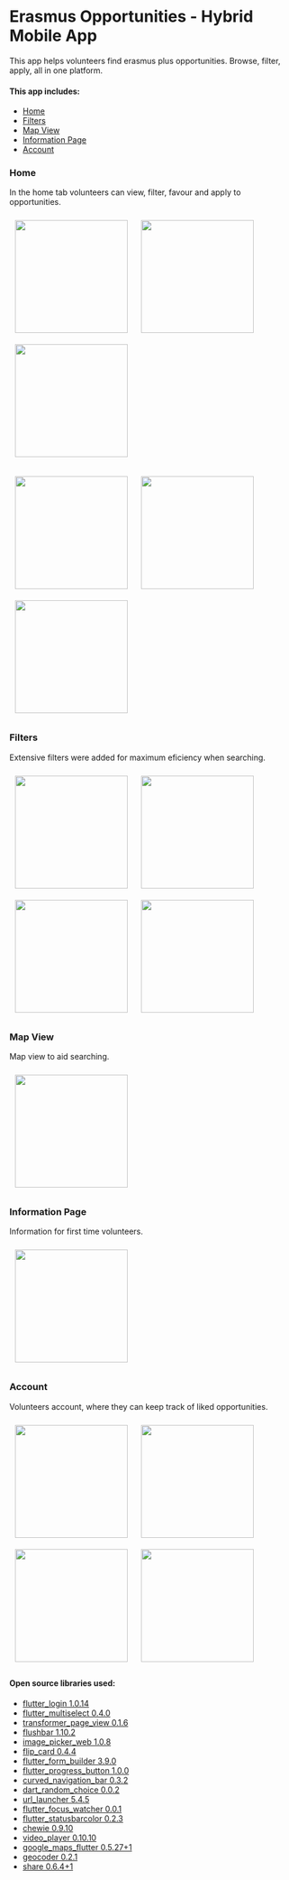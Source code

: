 # Erasmus Opportunities - Hybrid Mobile App

This app helps volunteers find erasmus plus opportunities. Browse, filter, apply, all in one platform.

#### This app includes:
- [Home](#home)
- [Filters](#filters)
- [Map View](#map-view)
- [Information Page](#information-page)
- [Account](#account)

### Home

In the home tab volunteers can view, filter, favour and apply to opportunities.

[<img src="readMe/list_after.png" align="center" width="200" hspace="10" vspace="10">](readMe/list_after.png)
[<img src="readMe/opportunity_list_shortcuts.png" align="center" width="200" hspace="10" vspace="10">](readMe/opportunity_list_shortcuts.png)
[<img src="readMe/no_opportunities_found.png" align="center" width="200" hspace="10" vspace="10">](readMe/no_opportunities_found.png)

[<img src="readMe/top_after.png" align="center" width="200" hspace="10" vspace="10">](readMe/top_after.png)
[<img src="readMe/middle_after.png" align="center" width="200" hspace="10" vspace="10">](readMe/middle_after.png)
[<img src="readMe/bottom_after.png" align="center" width="200" hspace="10" vspace="10">](readMe/bottom_after.png)

### Filters

Extensive filters were added for maximum eficiency when searching.

[<img src="readMe/filters1.png" align="center" width="200" hspace="10" vspace="10">](readMe/filters1.png)
[<img src="readMe/filters2.png" align="center" width="200" hspace="10" vspace="10">](readMe/filters2.png)
[<img src="readMe/filters3.png" align="center" width="200" hspace="10" vspace="10">](readMe/filters3.png)
[<img src="readMe/filters4.png" align="center" width="200" hspace="10" vspace="10">](readMe/filters4.png)


### Map View

Map view to aid searching.

[<img src="readMe/app_map.png" align="center" width="200" hspace="10" vspace="10">](readMe/app_map.png)


### Information Page

Information for first time volunteers.

[<img src="readMe/app_info.png" align="center" width="200" hspace="10" vspace="10">](readMe/app_info.png)

### Account

Volunteers account, where they can keep track of liked opportunities.

[<img src="readMe/app_account.png" align="center" width="200" hspace="10" vspace="10">](readMe/app_account.png)
[<img src="readMe/signup_error_messages.png" align="center" width="200" hspace="10" vspace="10">](readMe/signup_error_messages.png)
[<img src="readMe/account_after.png" align="center" width="200" hspace="10" vspace="10">](readMe/account_after.png)
[<img src="readMe/liked_list.png" align="center" width="200" hspace="10" vspace="10">](readMe/account_after.png)



#### Open source libraries used:

- [flutter_login 1.0.14](https://pub.dev/packages/flutter_login)
- [flutter_multiselect 0.4.0](https://pub.dev/packages/flutter_multiselect#-readme-tab-)
- [transformer_page_view 0.1.6](https://pub.dev/packages/transformer_page_view)
- [flushbar 1.10.2](https://pub.dev/packages/flushbar)
- [image_picker_web 1.0.8](https://pub.dev/packages/image_picker_web)
- [flip_card 0.4.4](https://pub.dev/packages/flip_card)
- [flutter_form_builder 3.9.0](https://pub.dev/packages/flutter_form_builder)
- [flutter_progress_button 1.0.0](https://pub.dev/packages/flutter_progress_button)
- [curved_navigation_bar 0.3.2](https://pub.dev/packages/curved_navigation_bar)
- [dart_random_choice 0.0.2](https://pub.dev/packages/dart_random_choice)
- [url_launcher 5.4.5](https://pub.dev/packages/url_launcher)
- [flutter_focus_watcher 0.0.1](https://pub.dev/packages/flutter_focus_watcher)
- [flutter_statusbarcolor 0.2.3](https://pub.dev/packages/flutter_statusbarcolor)
- [chewie 0.9.10](https://pub.dev/packages/chewie)
- [video_player 0.10.10](https://pub.dev/packages/video_player)
- [google_maps_flutter 0.5.27+1](https://pub.dev/packages/google_maps_flutter)
- [geocoder 0.2.1](https://pub.dev/packages/geocoder)
- [share 0.6.4+1](https://pub.dev/packages/share)
